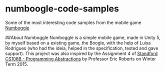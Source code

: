 # numboogle-code-samples
Some of the most interesting code samples from the mobile game [Numboggle](www.youtube.com)

##About Numboggle
Numboggle is a simple mobile game, made in Unity 5, by myself based on a existing game, the Boogle, with the help of Luisa Rodrigues (who had the ideia, helped in the specification, tested and gave support).
This project was also inspired by the Assignment 4 of [Standford CS106B - Programming Abstractions](http://cs.stanford.edu/people/eroberts/courses/cs106b) by Professor Eric Roberts on Winter Term 2015.
